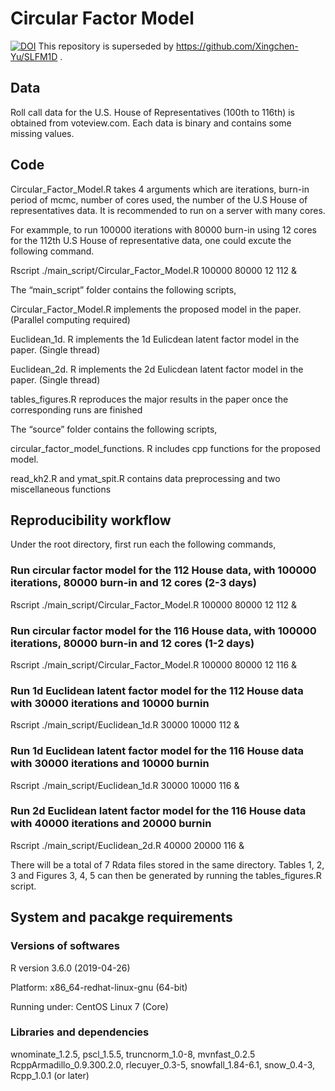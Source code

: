 # Circular Factor Model
[![DOI](https://zenodo.org/badge/271097395.svg)](https://zenodo.org/badge/latestdoi/271097395)
This repository is superseded by https://github.com/Xingchen-Yu/SLFM1D .
## Data

Roll call data for the U.S. House of Representatives (100th  to 116th) is obtained from voteview.com.  Each data is binary and contains some missing values. 

## Code
Circular_Factor_Model.R takes 4 arguments which are iterations, burn-in period of mcmc, number of cores used, the number of the U.S
House of representatives data. It is recommended to run on a server with many cores.

For exammple, to run 100000 iterations with 80000 burn-in using 12 cores for the 112th U.S House of representative data,
one could excute the following command.

Rscript ./main_script/Circular_Factor_Model.R 100000 80000 12 112 &

The “main_script” folder contains the following scripts,

Circular_Factor_Model.R implements the proposed model in the paper. (Parallel computing required)

Euclidean_1d. R implements the 1d Eulicdean latent factor model in the paper. (Single thread)

Euclidean_2d. R implements the 2d Eulicdean latent factor model in the paper. (Single thread)

tables_figures.R reproduces the major results in the paper once the corresponding runs are finished

The “source” folder contains the following scripts,

circular_factor_model_functions. R includes cpp functions for the proposed model.

read_kh2.R and ymat_spit.R contains data preprocessing and two miscellaneous functions

## Reproducibility workflow
Under the root directory, first run each the following commands,

### Run circular factor model for the 112 House data, with 100000 iterations, 80000 burn-in and 12 cores (2-3 days)

Rscript ./main_script/Circular_Factor_Model.R 100000 80000 12 112 &

### Run circular factor model for the 116 House data, with 100000 iterations, 80000 burn-in and 12 cores (1-2 days)

Rscript ./main_script/Circular_Factor_Model.R 100000 80000 12 116 &

### Run 1d Euclidean latent factor model for the 112 House data with 30000 iterations and 10000 burnin

Rscript ./main_script/Euclidean_1d.R 30000 10000 112 &

### Run 1d Euclidean latent factor model for the 116 House data with 30000 iterations and 10000 burnin

Rscript ./main_script/Euclidean_1d.R 30000 10000 116 &

### Run 2d Euclidean latent factor model for the 116 House data with 40000 iterations and 20000 burnin

Rscript ./main_script/Euclidean_2d.R 40000 20000 116 &

There will be a total of 7 Rdata files stored in the same directory. Tables 1, 2, 3 and Figures 3, 4, 5 can then be generated by running the tables_figures.R script.

## System and pacakge requirements
### Versions of softwares
R version 3.6.0 (2019-04-26)

Platform: x86_64-redhat-linux-gnu (64-bit)

Running under: CentOS Linux 7 (Core)

### Libraries and dependencies
wnominate_1.2.5, pscl_1.5.5, truncnorm_1.0-8, mvnfast_0.2.5
RcppArmadillo_0.9.300.2.0, rlecuyer_0.3-5, snowfall_1.84-6.1, 
snow_0.4-3,   Rcpp_1.0.1 (or later)  






